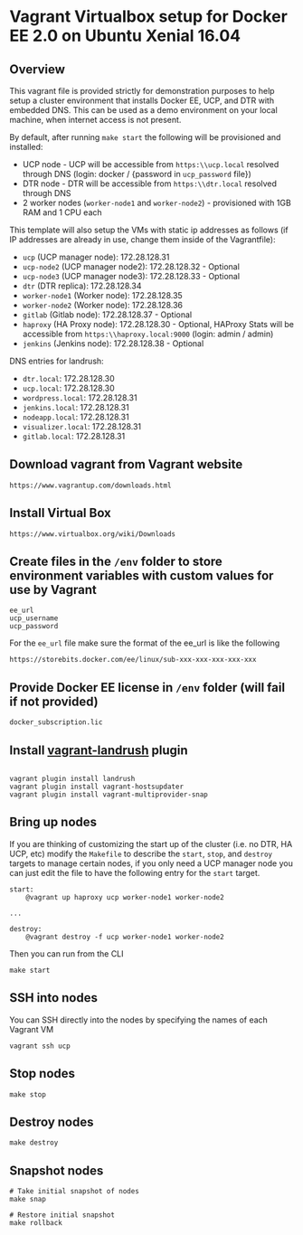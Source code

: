 Vagrant Virtualbox setup for Docker EE 2.0 on Ubuntu Xenial 16.04
========================

## Overview

This vagrant file is provided strictly for demonstration purposes to help setup a cluster environment that installs Docker EE, UCP, and DTR with embedded DNS. This can be used as a demo environment on your local machine, when internet access is not present.

By default, after running `make start` the following will be provisioned and installed:
- UCP node - UCP will be accessible from `https:\\ucp.local` resolved through DNS (login: docker / {password in `ucp_password` file})
- DTR node - DTR will be accessible from `https:\\dtr.local` resolved through DNS
- 2 worker nodes (`worker-node1` and `worker-node2`) - provisioned with 1GB RAM and 1 CPU each

This template will also setup the VMs with static ip addresses as follows (if IP addresses are already in use, change them inside of the Vagrantfile):
- `ucp` (UCP manager node): 172.28.128.31
- `ucp-node2` (UCP manager node2): 172.28.128.32 - Optional
- `ucp-node3` (UCP manager node3): 172.28.128.33 - Optional
- `dtr` (DTR replica): 172.28.128.34
- `worker-node1` (Worker node): 172.28.128.35
- `worker-node2` (Worker node): 172.28.128.36
- `gitlab` (Gitlab node): 172.28.128.37 - Optional
- `haproxy` (HA Proxy node): 172.28.128.30 - Optional, HAProxy Stats will be accessible from `https:\\haproxy.local:9000` (login: admin / admin)
- `jenkins` (Jenkins node): 172.28.128.38 - Optional

DNS entries for landrush:
- `dtr.local`: 172.28.128.30
- `ucp.local`: 172.28.128.30
- `wordpress.local`: 172.28.128.31
- `jenkins.local`: 172.28.128.31
- `nodeapp.local`: 172.28.128.31
- `visualizer.local`: 172.28.128.31
- `gitlab.local`: 172.28.128.31

## Download vagrant from Vagrant website

```
https://www.vagrantup.com/downloads.html
```

## Install Virtual Box

```
https://www.virtualbox.org/wiki/Downloads
```

## Create files in the `/env` folder to store environment variables with custom values for use by Vagrant
```
ee_url
ucp_username
ucp_password
```

For the `ee_url` file make sure the format of the ee_url is like the following
```
https://storebits.docker.com/ee/linux/sub-xxx-xxx-xxx-xxx-xxx
```

## Provide Docker EE license in `/env` folder (will fail if not provided)
```
docker_subscription.lic
```

## Install [vagrant-landrush](https://github.com/vagrant-landrush/landrush) plugin
```

vagrant plugin install landrush
vagrant plugin install vagrant-hostsupdater
vagrant plugin install vagrant-multiprovider-snap
```

## Bring up nodes

If you are thinking of customizing the start up of the cluster (i.e. no DTR, HA UCP, etc) modify the `Makefile` to describe the `start`, `stop`, and `destroy` targets to manage certain nodes, if you only need a UCP manager node you can just edit the file to have the following entry for the `start` target.

```
start:
	@vagrant up haproxy ucp worker-node1 worker-node2

...

destroy:
	@vagrant destroy -f ucp worker-node1 worker-node2
```

Then you can run from the CLI

```
make start
```

## SSH into nodes

You can SSH directly into the nodes by specifying the names of each Vagrant VM

```
vagrant ssh ucp
```

## Stop nodes

```
make stop
```

## Destroy nodes

```
make destroy
```

## Snapshot nodes

```
# Take initial snapshot of nodes
make snap

# Restore initial snapshot
make rollback
```
